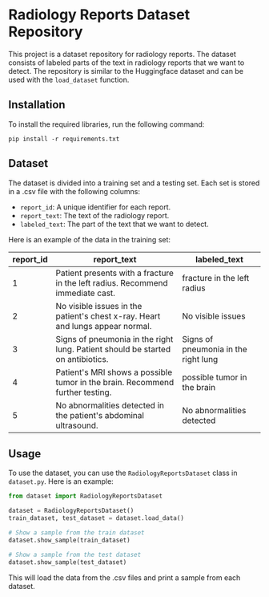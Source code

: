 # Radiology Reports Dataset Repository

This project is a dataset repository for radiology reports. The dataset consists of labeled parts of the text in radiology reports that we want to detect. The repository is similar to the Huggingface dataset and can be used with the `load_dataset` function.

## Installation

To install the required libraries, run the following command:

```
pip install -r requirements.txt
```

## Dataset

The dataset is divided into a training set and a testing set. Each set is stored in a .csv file with the following columns:

- `report_id`: A unique identifier for each report.
- `report_text`: The text of the radiology report.
- `labeled_text`: The part of the text that we want to detect.

Here is an example of the data in the training set:

| report_id | report_text | labeled_text |
|-----------|-------------|--------------|
| 1 | Patient presents with a fracture in the left radius. Recommend immediate cast. | fracture in the left radius |
| 2 | No visible issues in the patient's chest x-ray. Heart and lungs appear normal. | No visible issues |
| 3 | Signs of pneumonia in the right lung. Patient should be started on antibiotics. | Signs of pneumonia in the right lung |
| 4 | Patient's MRI shows a possible tumor in the brain. Recommend further testing. | possible tumor in the brain |
| 5 | No abnormalities detected in the patient's abdominal ultrasound. | No abnormalities detected |

## Usage

To use the dataset, you can use the `RadiologyReportsDataset` class in `dataset.py`. Here is an example:

```python
from dataset import RadiologyReportsDataset

dataset = RadiologyReportsDataset()
train_dataset, test_dataset = dataset.load_data()

# Show a sample from the train dataset
dataset.show_sample(train_dataset)

# Show a sample from the test dataset
dataset.show_sample(test_dataset)
```

This will load the data from the .csv files and print a sample from each dataset.
